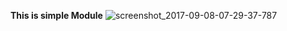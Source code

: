 **This is simple Module**
![screenshot_2017-09-08-07-29-37-787](https://user-images.githubusercontent.com/30223933/30192984-41b5e312-9468-11e7-9307-f60d8043c605.jpeg)

